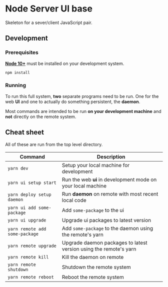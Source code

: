 # Node Server UI base

Skeleton for a sever/client JavaScript pair.

## Development

### Prerequisites

[**Node 10+**](https://nodejs.org/en/download) must be installed on your development system.

```bash
npm install
```

### Running

To run this full system, **two** separate programs need to be run.
One for the web **UI** and one to actually do something persistent, the **daemon**.

Most commands are intended to be run **on your development machine** and **not** directly on the remote system.

## Cheat sheet

All of these are run from the top level directory.

| Command                        | Description                                                       |
| ------------------------------ | ----------------------------------------------------------------- |
| `yarn dev`                     | Setup your local machine for development                          |
| `yarn ui setup start`          | Run the web **ui** in development mode on your local machine      |
| `yarn deploy setup daemon`     | Run **daemon** on remote with most recent local code              |
| `yarn ui add some-package`     | Add `some-package` to the ui                                      |
| `yarn ui upgrade`              | Upgrade ui packages to latest version                             |
| `yarn remote add some-package` | Add `some-package` to the daemon using the remote's yarn          |
| `yarn remote upgrade`          | Upgrade daemon packages to latest version using the remote's yarn |
| `yarn remote kill`             | Kill the daemon on remote                                         |
| `yarn remote shutdown`         | Shutdown the remote system                                        |
| `yarn remote reboot`           | Reboot the remote system                                          |
